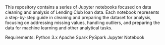 This repository contains a series of Jupyter notebooks focused on data cleaning and analysis of Lending Club loan data. Each notebook represents a step-by-step guide in cleaning and preparing the dataset for analysis, focusing on addressing missing values, handling outliers, and preparing the data for machine learning and other analytical tasks.

Requirements:
Python 3.x
Apache Spark
PySpark
Jupyter Notebook
